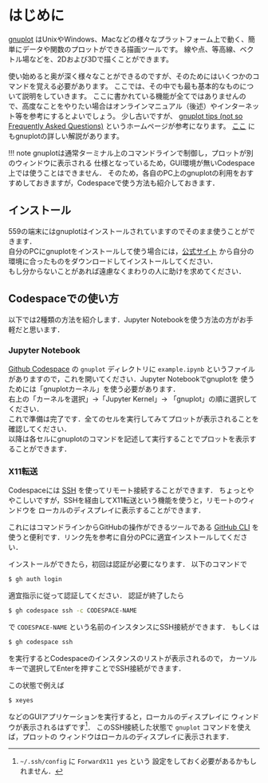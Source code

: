 # はじめに

[gnuplot](http://www.gnuplot.info/) はUnixやWindows、Macなどの様々なプラットフォーム上で動く、簡単にデータや関数のプロットができる描画ツールです。
線や点、等高線、ベクトル場などを、2Dおよび3Dで描くことができます。

使い始めると奥が深く様々なことができるのですが、そのためにはいくつかのコマンドを覚える必要があります。
ここでは、その中でも最も基本的なものについて説明をしていきます。
ここに書かれている機能が全てではありませんので、高度なことをやりたい場合はオンラインマニュアル（後述）やインターネット等を参考にするとよいでしょう。
少し古いですが、
[gnuplot tips (not so Frequently Asked Questions)](http://lowrank.net/gnuplot/)
というホームページが参考になります。
[ここ](https://ss.scphys.kyoto-u.ac.jp/person/yonezawa/contents/program/gnuplot/index.html)
にもgnuplotの詳しい解説があります。

!!! note
    gnuplotは通常ターミナル上のコマンドラインで制御し，プロットが別のウィンドウに表示される
    仕様となっているため，GUI環境が無いCodespace上では使うことはできません．
    そのため，各自のPC上のgnuplotの利用をおすすめしておきますが，Codespaceで使う方法も紹介しておきます．

## インストール
559の端末にはgnuplotはインストールされていますのでそのまま使うことができます．  
自分のPCにgnuplotをインストールして使う場合には，[公式サイト](http://www.gnuplot.info/)
から自分の環境に合ったものをダウンロードしてインストールしてください．  
もし分からないことがあれば遠慮なくまわりの人に助けを求めてください．

## Codespaceでの使い方
以下では2種類の方法を紹介します．Jupyter Notebookを使う方法の方がお手軽だと思います．

### Jupyter Notebook
[Github Codespace](https://github.com/chibutsu-utokyo/debian) の `gnuplot` ディレクトリに
`example.ipynb` というファイルがありますので，これを開いてください．Jupyter Notebookでgnuplotを
使うためには「gnuplotカーネル」を使う必要があります．  
右上の「カーネルを選択」→「Jupyter Kernel」→ 「gnuplot」の順に選択してください．  
これで準備は完了です．全てのセルを実行してみてプロットが表示されることを確認してください．  
以降は各セルにgnuplotのコマンドを記述して実行することでプロットを表示することができます．

### X11転送
Codespaceには [SSH](../RemoteAccess/SSH.md) を使ってリモート接続することができます．
ちょっとややこしいですが，SSHを経由してX11転送という機能を使うと，リモートのウィンドウを
ローカルのディスプレイに表示することができます．

これにはコマンドラインからGitHubの操作ができるツールである
[GitHub CLI](https://docs.github.com/ja/codespaces/developing-in-a-codespace/using-github-codespaces-with-github-cli)
を使うと便利です．リンク先を参考に自分のPCに適宜インストールしてください．

インストールができたら，初回は認証が必要になります．
以下のコマンドで
```bash
$ gh auth login
```
適宜指示に従って認証してください．
認証が終了したら
```bash
$ gh codespace ssh -c CODESPACE-NAME
```
で `CODESPACE-NAME` という名前のインスタンスにSSH接続ができます．
もしくは
```bash
$ gh codespace ssh
```
を実行するとCodespaceのインスタンスのリストが表示されるので，
カーソルキーで選択してEnterを押すことでSSH接続ができます．

この状態で例えば
```bash
$ xeyes
```
などのGUIアプリケーションを実行すると，ローカルのディスプレイに
ウィンドウが表示されるはずです[^1]．
このSSH接続した状態で `gnuplot` コマンドを使えば，プロットの
ウィンドウはローカルのディスプレイに表示されます．

[^1]: `~/.ssh/config` に `ForwardX11 yes` という
設定をしておく必要があるかもしれません．